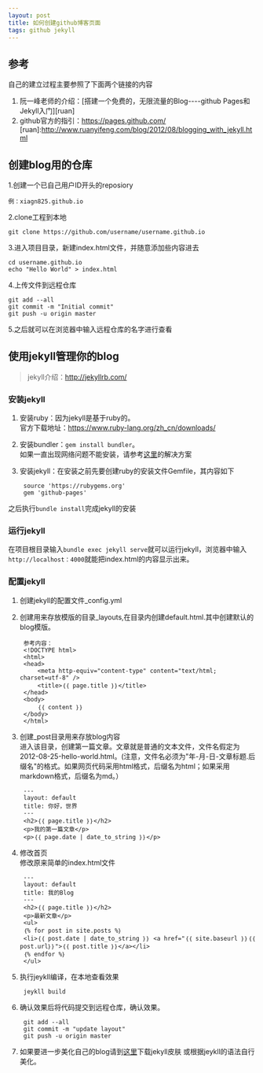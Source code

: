 ```yaml
---
layout: post
title: 如何创建github博客页面
tags: github jekyll 
---
```


## 参考

自己的建立过程主要参照了下面两个链接的内容

1. 阮一峰老师的介绍：[搭建一个免费的，无限流量的Blog----github Pages和Jekyll入门][ruan]
2. github官方的指引：https://pages.github.com/
[ruan]:http://www.ruanyifeng.com/blog/2012/08/blogging_with_jekyll.html

## 创建blog用的仓库

1.创建一个已自己用户ID开头的reposiory

	例：xiagn825.github.io
	
2.clone工程到本地

	git clone https://github.com/username/username.github.io

3.进入项目目录，新建index.html文件，并随意添加些内容进去

	cd username.github.io
	echo "Hello World" > index.html

4.上传文件到远程仓库

	git add --all
	git commit -m "Initial commit"
	git push -u origin master

5.之后就可以在浏览器中输入远程仓库的名字进行查看

## 使用jekyll管理你的blog

>jekyll介绍：http://jekyllrb.com/

### 安装jekyll

1. 安装ruby：因为jekyll是基于ruby的。  
官方下载地址：https://www.ruby-lang.org/zh_cn/downloads/

2. 安装bundler：`gem install bundler`。  	
如果一直出现网络问题不能安装，请参考[这里](https://ruby.taobao.org/)的解决方案

3. 安装jekyll：在安装之前先要创建ruby的安装文件Gemfile，其内容如下

		source 'https://rubygems.org'
		gem 'github-pages'

之后执行`bundle install`完成jekyll的安装

### 运行jekyll

在项目根目录输入`bundle exec jekyll serve`就可以运行jekyll，浏览器中输入
`http://localhost：4000`就能把index.html的内容显示出来。

### 配置jekyll

1. 创建jekyll的配置文件_config.yml
2. 创建用来存放模版的目录_layouts,在目录内创建default.html.其中创建默认的blog模版。

		参考内容：
		<!DOCTYPE html>
		<html>
		<head>
			<meta http-equiv="content-type" content="text/html; charset=utf-8" />
			<title>｛｛ page.title ｝｝</title>
		</head>
		<body>
			｛｛ content ｝｝
		</body>
		</html>

3. 创建_post目录用来存放blog内容  
进入该目录，创建第一篇文章。文章就是普通的文本文件，文件名假定为2012-08-25-hello-world.html。(注意，文件名必须为"年-月-日-文章标题.后缀名"的格式。如果网页代码采用html格式，后缀名为html；如果采用markdown格式，后缀名为md。）

		---
		layout: default
		title: 你好，世界
		---
		<h2>｛｛ page.title ｝｝</h2>
		<p>我的第一篇文章</p>
		<p>｛｛ page.date | date_to_string ｝｝</p>

4. 修改首页  
修改原来简单的index.html文件

		---
		layout: default
		title: 我的Blog
		---
		<h2>｛｛ page.title ｝｝</h2>
		<p>最新文章</p>
		<ul>
		｛% for post in site.posts %｝
		<li>｛｛ post.date | date_to_string ｝｝ <a href="｛｛ site.baseurl ｝｝｛｛ post.url｝｝">｛｛ post.title ｝｝</a></li>
		｛% endfor %｝
		</ul>

6. 执行jeykll编译，在本地查看效果
	
		jeykll build

7. 确认效果后将代码提交到远程仓库，确认效果。

		git add --all
		git commit -m "update layout"
		git push -u origin master

8. 如果要进一步美化自己的blog请到[这里](http://jekyllthemes.org/)下载jekyll皮肤
或根据jeykll的语法自行美化。